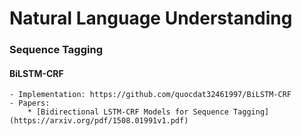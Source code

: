 # Natural Language Understanding

### Sequence Tagging
#### BiLSTM-CRF
	- Implementation: https://github.com/quocdat32461997/BiLSTM-CRF
	- Papers:
		* [Bidirectional LSTM-CRF Models for Sequence Tagging](https://arxiv.org/pdf/1508.01991v1.pdf)
